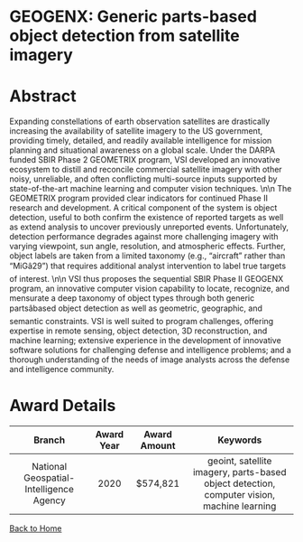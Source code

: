 
GEOGENX: Generic parts-based object detection from satellite imagery
====================================================================

# Abstract


Expanding constellations of earth observation satellites are drastically increasing the availability of satellite imagery to the US government, providing timely, detailed, and readily available intelligence for mission planning and situational awareness on a global scale. Under the DARPA funded SBIR Phase 2 GEOMETRIX program, VSI developed an innovative ecosystem to distill and reconcile commercial satellite imagery with other noisy, unreliable, and often conflicting multi-source inputs supported by state-of-the-art machine learning and computer vision techniques. \n\n The GEOMETRIX program provided clear indicators for continued Phase II research and development. A critical component of the system is object detection, useful to both confirm the existence of reported targets as well as extend analysis to uncover previously unreported events. Unfortunately, detection performance degrades against more challenging imagery with varying viewpoint, sun angle, resolution, and atmospheric effects. Further, object labels are taken from a limited taxonomy (e.g., “aircraft” rather than “MiGâ29”) that requires additional analyst intervention to label true targets of interest. \n\n VSI thus proposes the sequential SBIR Phase II GEOGENX program, an innovative computer vision capability to locate, recognize, and mensurate a deep taxonomy of object types through both generic partsâbased object detection as well as geometric, geographic, and semantic constraints. VSI is well suited to program challenges, offering expertise in remote sensing, object detection, 3D reconstruction, and machine learning; extensive experience in the development of innovative software solutions for challenging defense and intelligence problems; and a thorough understanding of the needs of image analysts across the defense and intelligence community.  

# Award Details

|Branch|Award Year|Award Amount|Keywords|
| :---: | :---: | :---: | :---: |
|National Geospatial-Intelligence Agency|2020|$574,821|geoint, satellite imagery, parts-based object detection, computer vision, machine learning|
  
  


[Back to Home](https://github.com/chrischow/dod_sbir_awards/Reports/JH/#2272)